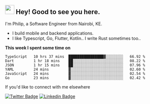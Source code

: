 <h2><img src="https://slackmojis.com/emojis/3643-cool-doge/download" width="30"/> Hey! Good to see you here.</h2>

<p>I'm Philip, a Software Engineer from Nairobi, KE. 

- I build mobile and backend applications.
- I like Typescript, Go, Flutter, Kotlin.. I write Rust sometimes too..</p>

**This week I spent some time on**
<!--START_SECTION:waka-->

```text
TypeScript   10 hrs 37 mins  ████████████████▓░░░░░░░░   66.92 %
Dart         1 hr 18 mins    ██░░░░░░░░░░░░░░░░░░░░░░░   08.22 %
JSON         1 hr 15 mins    ██░░░░░░░░░░░░░░░░░░░░░░░   07.96 %
YAML         24 mins         ▓░░░░░░░░░░░░░░░░░░░░░░░░   02.60 %
JavaScript   24 mins         ▓░░░░░░░░░░░░░░░░░░░░░░░░   02.54 %
Go           23 mins         ▓░░░░░░░░░░░░░░░░░░░░░░░░   02.42 %
```

<!--END_SECTION:waka-->

If you'd like to connect with me elsewhere

[![Twitter Badge](https://img.shields.io/badge/-Twitter-1ca0f1?style=flat-square&labelColor=1ca0f1&logo=twitter&logoColor=white&link=https://twitter.com/_diogorodrigues)](https://twitter.com/kimathiphil)  [![Linkedin Badge](https://img.shields.io/badge/-LinkedIn-blue?style=flat-square&logo=Linkedin&logoColor=white&link=https://www.linkedin.com/in/philip-kimathi-2604a9114/)](https://www.linkedin.com/in/philip-kimathi-2604a9114/)
